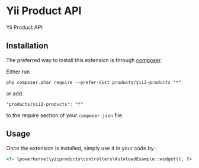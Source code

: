 Yii Product API
===============
Yii Product API

Installation
------------

The preferred way to install this extension is through [composer](http://getcomposer.org/download/).

Either run

```
php composer.phar require --prefer-dist products/yii2-products "*"
```

or add

```
"products/yii2-products": "*"
```

to the require section of your `composer.json` file.


Usage
-----

Once the extension is installed, simply use it in your code by  :

```php
<?= \powerkernel\yiiproducts\controllers\AutoloadExample::widget(); ?>```